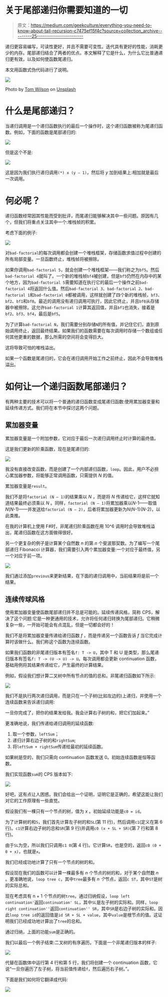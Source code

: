 # 关于尾部递归你需要知道的一切

> 原文：<https://medium.com/geekculture/everything-you-need-to-know-about-tail-recursion-c7475ef15f4c?source=collection_archive---------25----------------------->

递归更容易编写，可读性更好，并且不需要可变性。迭代具有更好的性能，消耗更少的内存。尾部递归结合了两者的优点。本文解释了它是什么，为什么它比普通递归更有效，以及如何使函数尾递归。

本文用函数式伪代码进行了说明。

![](img/4da55a300d664973d9e33a8a1395d0cd.png)

Photo by [Tom Wilson](https://unsplash.com/@pastorthomasbwilson?utm_source=medium&utm_medium=referral) on [Unsplash](https://unsplash.com?utm_source=medium&utm_medium=referral)

# 什么是尾部递归？

当递归调用是一个递归函数执行的最后一个操作时，这个递归函数被称为尾递归函数。例如，下面的函数是尾部递归的:

![](img/727d4a75b71b9a7f11e189f6c8f685cd.png)

但是这个不是:

![](img/aadd72fcd2646f31d54cc31d4a6386e5.png)

这是因为我们执行递归调用`(*) x (y — 1)`，然后将 *y* 加到结果上:相加就是最后一次调用。

# 何必呢？

递归函数经常因其性能而受到批评，而尾递归能够解决其中一些问题。原因有几个，但我们将重点关注其中一个:堆栈帧的积累。

考虑下面的例子:

![](img/dd0f4e3bac8397489c356ecc621b2b36.png)

对`bad-factorial`的每次调用都会创建一个堆栈框架，存储函数求值过程中创建的所有局部变量。一旦函数终止，堆栈帧将被擦除。

如果你调用`bad-factorial 5`，就会创建一个堆栈框架——我们称之为`bf5`。然后`bad-factorial 4`就叫了。一个新的堆栈帧`bf4`被创建，但是`bf5`仍然在内存中的某个地方，因为`bad-factorial 5`需要知道在执行它的最后一个操作之前`bad-factorial 4`将返回什么值。然后`bad-factorial 3`、`bad-factorial 2`、`bad-factorial 1`和`bad-factorial 0`都被调用，这样就创建了四个新的堆栈帧，`bf3`、`bf2`、`bf1`和`bf0`。最近的调用没有递归调用可执行，因此它终止，并且`bf0`从存储器中被擦除。这允许`bad-factorial 1`计算其返回值，并且`bf1`也消失，接着是`bf2`、`bf3`、`bf4`，最后是`bf5`。

为了计算`bad-factorial N`，我们需要分别存储`N`的所有值，并记住它们，直到原始调用终止，返回最终结果。如果我们的函数需要在每次调用时存储一个数组或任何其他更重的数据，那么所需的空间将会变得巨大。

这将导致可怕的堆栈溢出。

如果一个函数是尾递归的，它会在递归调用开始工作之前终止，因此不会导致堆栈溢出。

# 如何让一个递归函数尾部递归？

有两种主要的技术可以将一个普通的递归函数变成尾递归函数:使用累加器变量和延续传递方式。我们将在本节中探讨这两个问题。

## 累加器变量

累加器变量是一个附加参数，它对应于最后一次递归调用终止时计算的最终值。

这是我们更新的阶乘函数，现在是尾递归的:

![](img/381dc40c72e06f970ce5c3866d5db52c.png)

我没有直接改变函数，而是创建了一个内部递归函数，`loop`。因此，用户不必担心累加器参数，将能够正常调用函数，只需提供 *N* 的值。

累加器变量是`result`。

我们不是将`factorial (N — 1)`的结果乘以 *N* ，而是将 *N* 传递给它，这样它就知道结果最终必须乘以 *N* 。同样，`factorial (N — 1)`将累加器乘以*N*-1——取值*N*(*N*-1)——并发送给`factorial (N — 2)`，后者将累加器更新为*N*(*N*-1)(*N*-2)，以此类推。

在我的计算机上使用 F#时，非尾递归阶乘函数在用 10^6 调用时会导致堆栈溢出，尾递归函数在这方面做得很好。

另一个更复杂的例子是计算某个自然数 *n* 的第 *n* 个斐波那契数。为了编写一个尾部递归 Fibonacci 计算器，我们需要引入两个累加器变量:一个对应于最终值，另一个对应于前一项。

![](img/bb7386f90c8666eb6dd44a5d485ebcb6.png)

我们通过添加`previous`来更新结果，在下面的递归调用中，当前结果将是前一个结果。

## 连续传球风格

使用累加器变量使函数尾部递归并不总是可能的。延续传递风格，简称 CPS，解决了这个问题:它是一种更通用的技术，允许将任何递归转换为尾部递归。它稍微复杂一些，一开始可能会有点混乱，但是一切都会好的！

我们不是将累加器变量传递给递归函数 *f* ，而是传递另一个函数告诉 *f* 当它完成计算时该做什么。我们称这个函数为连续函数。

如果我们函数的非尾递归版本有签名`f: T -> U`，其中 T 和 U 是类型，那么尾递归版本有签名`f: T -> (U -> U) -> U`。每次调用都会更新 continuation 函数，基础用例将其结果传递给它，产生最终的计算结果。

例如，假设我们想计算二叉树中所有节点的值的总和。非尾递归函数如下所示:

![](img/a70c20f34727ca6c2725da245a1cb829.png)

我们不是执行两次递归调用，而是只在一个子树(比如左边的)上递归，并使用一个连续函数来告诉递归调用:

一旦你完成了，把你的结果发给我。我会计算右子树的和，把它们加起来。”

更准确地说，我们传递给递归调用的延续函数:

1.  取一个参数，`leftSum`；
2.  递归计算右边子树的和`rightSum`;
3.  将`leftSum + rightSum`传递给最初的延续函数。

如果树是空的，我们只需向 continuation 函数发送 0。初始连续函数是恒等函数。

我们实现函数`sum`的 CPS 版本如下:

![](img/5184cd0be69b86906ce24a388e7f7ec1.png)

好吧，这有点让人困惑。我们会给出一个证明，证明它是正确的，希望这能让我们对它的工作原理有一些直觉。

假设我们有一棵只有一个节点的树，值为 *x* 。初始延续功能是`c0 = id`。

为了计算树的和`S`，我们首先计算左子树的和`SL`(第 11 行)，然后调用`c1`(定义在第 6 行)。`c1`计算右边子树的总和`SR`(第 9 行)并调用`c0 (x + SL + SR)`(第 7 行和第 8 行)。

由于`SL`为空，所以我们只调用`c1 0`(第 4 行)。它计算`SR`，也是空的，返回`c0 (0 + 0 + x)`，也就是`x`。

我们已经成功地计算了只有一个节点的树的和。

假设现在我们的函数可以计算一棵最多有 *n* 个节点的树的和，对于某个自然数 *n* 。更准确地说，`loop tree c`，其中`tree`最多有 *n 个*节点，返回`c ST`，其中`ST`是树的实际总和。

现在考虑具有 n + 1 个节点的树`tree`。通过归纳假设，`loop left continuation'`返回`continuation' SL`，其中`SL`是左子树的实际和。同样，`loop right continuation''`返回`continuation'' SR`，其中`SR`是右边子树的实际和。因此`loop tree id`的返回值是`id SR + SL + value`，其中`value`是根节点的值。这证明我们已经成功地计算出了`tree`的总和。

通过归纳，上面的功能`sum`是正确的。

我们以最后一个例子结束:二叉树的有序遍历。下面是一个非尾递归版本的样子:

![](img/0be29c34c51e07969492c72cc8874f7f.png)

代替在函数体中运行第 4 行和第 5 行，我们将创建一个 continuation 函数，它说“一旦你遍历了左子树，将当前值传递给`f`，然后遍历右子树。”。

下面是我们如何将它翻译成代码:

![](img/2b391f479dec6748319cf4c5cfd5b4e3.png)